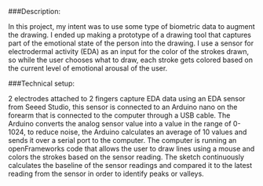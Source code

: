 ###Description: 

In this project, my intent was to use some type of biometric data to augment the drawing. I ended up making a prototype of a drawing tool that captures part of the emotional state of the person into the drawing. I use a sensor for electrodermal activity (EDA) as an input for the color of the strokes drawn, so while the user chooses what to draw, each stroke gets colored based on the current level of emotional arousal of the user. 

###Technical setup: 

2 electrodes attached to 2 fingers capture EDA data using an EDA sensor from Seeed Studio, this sensor is connected to an Arduino nano on the forearm that is connected to the computer through a USB cable. The Arduino converts the analog sensor value into a value in the range of 0-1024, to reduce noise, the Arduino calculates an average of 10 values and sends it over a serial port to the computer. The computer is running an openFrameworks code that allows the user to draw lines using a mouse and colors the strokes based on the sensor reading. The sketch continuously calculates the baseline of the sensor readings and compared it to the latest reading from the sensor in order to identify peaks or valleys.
